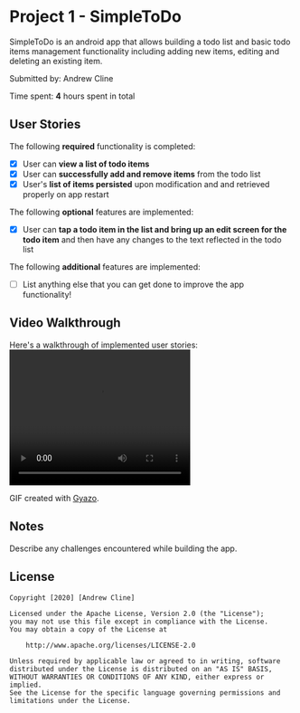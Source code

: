 # Project 1 - SimpleToDo

SimpleToDo is an android app that allows building a todo list and basic todo items management functionality including adding new items, editing and deleting an existing item.

Submitted by: Andrew Cline

Time spent: **4** hours spent in total

## User Stories

The following **required** functionality is completed:

* [x] User can **view a list of todo items**
* [x] User can **successfully add and remove items** from the todo list
* [x] User's **list of items persisted** upon modification and and retrieved properly on app restart

The following **optional** features are implemented:

* [x] User can **tap a todo item in the list and bring up an edit screen for the todo item** and then have any changes to the text reflected in the todo list

The following **additional** features are implemented:

* [ ] List anything else that you can get done to improve the app functionality!

## Video Walkthrough

Here's a walkthrough of implemented user stories:
 <video width="320" height="240" controls>
  <source src="https://i.gyazo.com/5b85f34924792a9ded5e3601e1671ded.mp4" type="video/mp4">
</video> 

GIF created with [Gyazo](https://gyazo.com/).

## Notes

Describe any challenges encountered while building the app.

## License

    Copyright [2020] [Andrew Cline]

    Licensed under the Apache License, Version 2.0 (the "License");
    you may not use this file except in compliance with the License.
    You may obtain a copy of the License at

        http://www.apache.org/licenses/LICENSE-2.0

    Unless required by applicable law or agreed to in writing, software
    distributed under the License is distributed on an "AS IS" BASIS,
    WITHOUT WARRANTIES OR CONDITIONS OF ANY KIND, either express or implied.
    See the License for the specific language governing permissions and
    limitations under the License.
